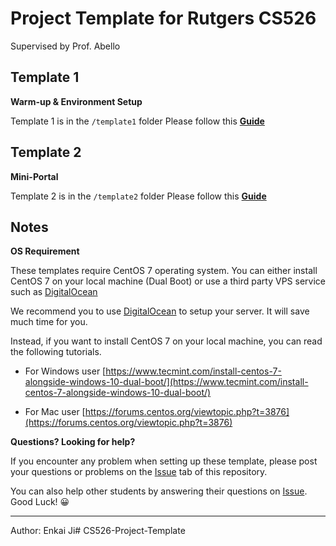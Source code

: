 # Project Template for Rutgers CS526

Supervised by Prof. Abello

## Template 1

**Warm-up & Environment Setup**

Template 1 is in the `/template1` folder
Please follow this **[Guide](https://jnkkkk.github.io/Rutgers-CS526-Project-Template/Guide1)**

## Template 2

**Mini-Portal**

Template 2 is in the `/template2` folder
Please follow this **[Guide](https://jnkkkk.github.io/Rutgers-CS526-Project-Template/Guide2)**

## Notes

**OS Requirement**

These templates require CentOS 7 operating system. You can either install CentOS 7 on your local machine (Dual Boot) or use a third party VPS service such as [DigitalOcean](https://www.digitalocean.com/)

We recommend you to use [DigitalOcean](https://www.digitalocean.com/) to setup your server. It will save much time for you.


Instead, if you want to install CentOS 7 on your local machine, you can read the following tutorials.

- For Windows user
[https://www.tecmint.com/install-centos-7-alongside-windows-10-dual-boot/](https://www.tecmint.com/install-centos-7-alongside-windows-10-dual-boot/)

- For Mac user
[https://forums.centos.org/viewtopic.php?t=3876](https://forums.centos.org/viewtopic.php?t=3876)


**Questions? Looking for help?**

If you encounter any problem when setting up these template, please post your questions or problems on the [Issue](https://github.com/JNKKKK/Rutgers-CS526-Project-Template/issues) tab of this repository.

You can also help other students by answering their questions on [Issue](https://github.com/JNKKKK/Rutgers-CS526-Project-Template/issues). Good Luck! 😀

---

Author: Enkai Ji# CS526-Project-Template
